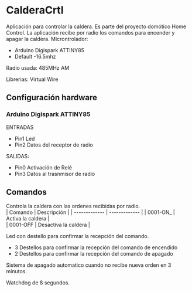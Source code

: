 # CalderaCrtl
Aplicación para controlar la caldera.
Es parte del proyecto domótico Home Control.
La aplicación recibe por radio los comandos para encender y apagar la caldera.
Microntrolador:
 * Arduino Digispark ATTINY85
 * Default -16.5mhz
 
 Radio usada:
 485MHz AM
 
 Librerias:
Virtual Wire
 
 ## Configuración hardware
 ### Arduino Digispark ATTINY85
 ENTRADAS
 - Pin1 Led  
 - Pin2 Datos del receptor de radio  
 
 SALIDAS:
 - Pin0 Activación de Relé  
 - Pin3 Datos al trasnmisor de radio  

## Comandos  
Controla la caldera con las ordenes recibidas por radio.  
| Comando  | Descripción |
| ------------- | ------------- |
| 0001-ON_	| Activa la caldera |  
| 0001-OFF	| Desactiva la caldera |  

Led con destello para confirmar la recepción del comando.  
- 3 Destellos para confirmar la recepción del comando de encendido  
- 2 Destellos para confirmar la recepción del comando de apagado  

Sistema de apagado automatico cuando no recibe nueva orden en 3 minutos.

Watchdog de 8 segundos.
 
